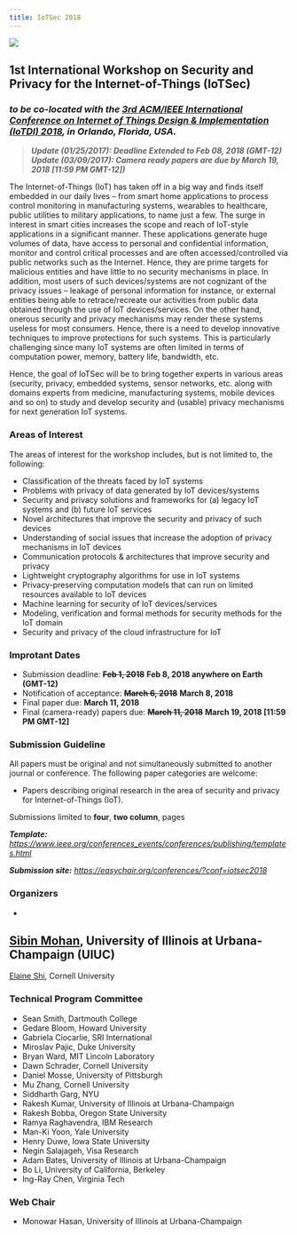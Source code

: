 ```yaml
---
title: IoTSec 2018
---
```


![](https://c1.staticflickr.com/9/8475/8414286285_5379dc5b3f_b.jpg)


## 1st International Workshop on Security and Privacy for the Internet-of-Things (IoTSec)

### _to be co-located with the <a href="http://conferences.computer.org/IoTDI/" target="_blank">3rd ACM/IEEE International Conference on Internet of Things Design & Implementation (IoTDI) 2018</a>, in Orlando, Florida, USA._


> **_Update (01/25/2017): Deadline Extended to Feb 08, 2018 (GMT-12)_**
> **_Update (03/09/2017): Camera ready papers are due by March 19, 2018 [11:59 PM GMT-12])_**




The Internet-of-Things (IoT) has taken off in a big way and finds itself embedded in our daily lives – from smart home applications to process control monitoring in manufacturing systems, wearables to healthcare, public utilities to military applications, to name just a few. The surge in interest in smart cities increases the scope and reach of IoT-style applications in a significant manner. These applications generate huge volumes of data, have access to personal and confidential information, monitor and control critical processes and are often accessed/controlled via public networks such as the Internet. Hence, they are prime targets for malicious entities and have little to no security mechanisms in place. In addition, most users of such devices/systems are not cognizant of the privacy issues – leakage of personal information for instance, or external entities being able to retrace/recreate our activities from public data obtained through the use of IoT devices/services. On the other hand, onerous security and privacy mechanisms may render these systems useless for most consumers. Hence, there is a need to develop innovative techniques to improve protections for such systems. This is particularly challenging since many IoT systems are often limited in terms of computation power, memory, battery life, bandwidth, etc.

Hence, the goal of IoTSec will be to bring together experts in various areas (security, privacy, embedded systems, sensor networks, etc. along with domains experts from medicine, manufacturing systems, mobile devices and so on) to study and develop security and (usable) privacy mechanisms for next generation IoT systems.

### Areas of Interest

The areas of interest for the workshop includes, but is not limited to, the following:
  - Classification of the threats faced by IoT systems
  - Problems with privacy of data generated by IoT devices/systems
  - Security and privacy solutions and frameworks for (a) legacy IoT systems and (b) future IoT services
  - Novel architectures that improve the security and privacy of such devices
  - Understanding of social issues that increase the adoption of privacy mechanisms in IoT devices
  - Communication protocols & architectures that improve security and privacy
  - Lightweight cryptography algorithms for use in IoT systems
  - Privacy-preserving computation models that can run on limited resources available to IoT devices
  - Machine learning for security of IoT devices/services
  - Modeling, verification and formal methods for security methods for the IoT domain
  - Security and privacy of the cloud infrastructure for IoT
  
  
### Improtant Dates
  - Submission deadline: **~~Feb 1, 2018~~** **Feb 8, 2018 anywhere on Earth (GMT-12)**
  - Notification of acceptance: **~~March 6, 2018~~** **March 8, 2018**
  - Final paper due: **March 11, 2018**
  - Final (camera-ready) papers due: **~~March 11, 2018~~** **March 19, 2018 [11:59 PM GMT-12]**

### Submission Guideline
  
  All papers must be original and not simultaneously submitted to another journal or conference. The following paper categories are welcome:
  - Papers describing original research in the area of security and privacy for Internet-of-Things (IoT). 

  Submissions limited to **four**, **two column**, pages 
  
  _**Template:** <a href="https://www.ieee.org/conferences_events/conferences/publishing/templates.html" target="blank">https://www.ieee.org/conferences_events/conferences/publishing/templates.html </a>_

_**Submission site:** <a href="https://easychair.org/conferences/?conf=iotsec2018" target="blank">https://easychair.org/conferences/?conf=iotsec2018 </a>_
  
  

 
 
  
### Organizers
  - 
  <a href="http://sibin-research.blogspot.com/" target="_blank">Sibin Mohan</a>, University of Illinois at Urbana-Champaign (UIUC)
  - 
  <a href="http://elaineshi.com/" target="_blank">Elaine Shi</a>, Cornell University 

### Technical Program Committee
  - Sean Smith, Dartmouth College 
  - Gedare Bloom, Howard University 
  - Gabriela Ciocarlie, SRI International    
  - Miroslav Pajic, Duke University
  - Bryan Ward, MIT Lincoln Laboratory
  - Dawn Schrader, Cornell University
  - Daniel Mosse, University of Pittsburgh
  - Mu Zhang, Cornell University
  - Siddharth Garg, NYU
  - Rakesh Kumar, University of Illinois at Urbana-Champaign
  - Rakesh Bobba,	Oregon State University
  - Ramya Raghavendra, IBM Research
  - Man-Ki Yoon, Yale University
  - Henry Duwe, Iowa State University
  - Negin Salajageh, Visa Research
  - Adam Bates,	University of Illinois at Urbana-Champaign
  - Bo Li, University of California, Berkeley
  - Ing-Ray Chen, Virginia Tech
  

### Web Chair
  - Monowar Hasan, University of Illinois at Urbana-Champaign


<!-- Markdown cheatsheet
- Bulleted
- List
1. Numbered
2. List
**Bold** and _Italic_ and `Code` text
[Link](url) and ![Image](src)
## Header 2
### Header 3 -->


<!-- past [past](./pastworkshops/index.md) -->
